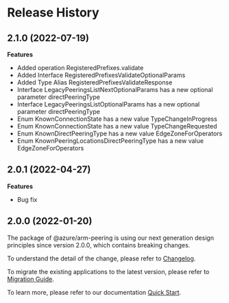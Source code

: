 # Release History
    
## 2.1.0 (2022-07-19)
    
**Features**

  - Added operation RegisteredPrefixes.validate
  - Added Interface RegisteredPrefixesValidateOptionalParams
  - Added Type Alias RegisteredPrefixesValidateResponse
  - Interface LegacyPeeringsListNextOptionalParams has a new optional parameter directPeeringType
  - Interface LegacyPeeringsListOptionalParams has a new optional parameter directPeeringType
  - Enum KnownConnectionState has a new value TypeChangeInProgress
  - Enum KnownConnectionState has a new value TypeChangeRequested
  - Enum KnownDirectPeeringType has a new value EdgeZoneForOperators
  - Enum KnownPeeringLocationsDirectPeeringType has a new value EdgeZoneForOperators
    
## 2.0.1 (2022-04-27)

**Features**

  - Bug fix
    
## 2.0.0 (2022-01-20)

The package of @azure/arm-peering is using our next generation design principles since version 2.0.0, which contains breaking changes.

To understand the detail of the change, please refer to [Changelog](https://aka.ms/js-track2-changelog).

To migrate the existing applications to the latest version, please refer to [Migration Guide](https://aka.ms/js-track2-migration-guide).

To learn more, please refer to our documentation [Quick Start](https://aka.ms/js-track2-quickstart).
